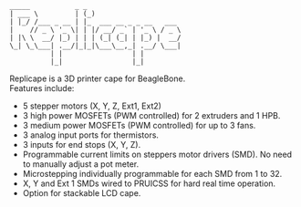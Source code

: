 
    _____           _ _
    | ___ \         | (_)
    | |_/ /___ _ __ | |_  ___ __ _ _ __   ___
    |    // _ \ '_ \| | |/ __/ _` | '_ \ / _ \
    | |\ \  __/ |_) | | | (_| (_| | |_) |  __/
    \_| \_\___| .__/|_|_|\___\__,_| .__/ \___|
              | |                 | |
              |_|                 |_|


Replicape is a 3D printer cape for BeagleBone.  
Features include:  
-   5 stepper motors (X, Y, Z, Ext1, Ext2)  
-   3 high power MOSFETs (PWM controlled) for 2 extruders and 1 HPB.  
-   3 medium power MOSFETs (PWM controlled) for up to 3 fans.  
-   3 analog input ports for thermistors.  
-   3 inputs for end stops (X, Y, Z).  
-   Programmable current limits on steppers motor drivers (SMD). No need to manually adjust a pot meter.  
-   Microstepping individually programmable for each SMD from 1 to 32.  
-   X, Y and Ext 1 SMDs wired to PRUICSS for hard real time operation.  
-   Option for stackable LCD cape.  

